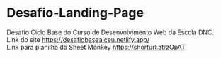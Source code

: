# Desafio-Landing-Page
Desafio Ciclo Base  do Curso de Desenvolvimento Web da Escola DNC.<br>
Link do site https://desafiobasealceu.netlify.app/<br>
Link para planilha do Sheet Monkey https://shorturl.at/zOpAT
